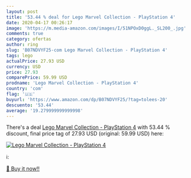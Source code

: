 ```yaml
---
layout: post
title: '53.44 % deal for Lego Marvel Collection - PlayStation 4'
date: 2020-04-17 00:26:17
image: 'https://m.media-amazon.com/images/I/51NPOxD0ggL._SL200_.jpg'
comments: true
category: ofertas
author: ring
slug: 'B07NDVYF25-com Lego Marvel Collection - PlayStation 4'
tags: lego
actualPrice: 27.93 USD
currency: USD
price: 27.93
comparePrice: 59.99 USD
prodname: 'Lego Marvel Collection - PlayStation 4'
country: 'com'
flag: '🇺🇸'
buyurl: 'https://www.amazon.com/dp/B07NDVYF25/?tag=tolees-20'
descuento: '53.44'
average: '19.279999999999998'
---
```


There's a deal [Lego Marvel Collection - PlayStation 4](https://www.amazon.com/dp/B07NDVYF25/?tag=tolees-20)  with  53.44 % discount, final price tag of  27.93 USD (original: 59.99 USD) here:

[![Lego Marvel Collection - PlayStation 4](https://m.media-amazon.com/images/I/51NPOxD0ggL._SL200_.jpg)](https://www.amazon.com/dp/B07NDVYF25/?tag=tolees-20)

ℹ️:


[🛒 Buy it now!!](https://www.amazon.com/dp/B07NDVYF25/?tag=tolees-20)
